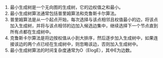 

1. 最小生成树是一个无向图的生成树，它的边权值之和最小。 
2. 最小生成树算法通常包括普里姆算法和克鲁斯卡尔算法。 
3. 普里姆算法是从一个起点开始，每次选择与该点相邻且权值最小的边，将该点加入生成树，并将与该点相邻的边加入候选边集中，继续选择下一个节点直到所有点都在生成树中。 
4. 克鲁斯卡尔算法是将边按权值从小到大排序，然后逐步加入生成树中，如果连接该边的两个点已经在生成树中，则忽略该边，否则加入生成树中。 
5. 最小生成树算法的时间复杂度通常为O（ElogE），其中E为边数。